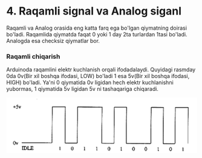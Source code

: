 # 4. Raqamli signal va Analog siganl

Raqamli va Analog orasida eng katta farq ega bo'lgan qiymatning doirasi bo'ladi. Raqamlida qiymatda faqat 0 yoki 1 day 2ta turlardan 1tasi bo'ladi. Analogda esa checksiz qiymatlar bor.

### Raqamli chiqarish

Arduinoda raqamlini elektr kuchlanish orqali ifodadalaydi. Quyidagi rasmday 0da 0v\(Bir xil boshqa ifodasi, LOW\) bo'ladi 1 esa 5v\(Bir xil boshqa ifodasi, HIGH\) bo'ladi. Ya'ni 0 qiymatida 0v ligidan hech elektr kuchlanishni yubormas, 1 qiymatida 5v ligidan 5v ni tashaqariga chiqaradi.

![](.gitbook/assets/image%20%2823%29.png)



